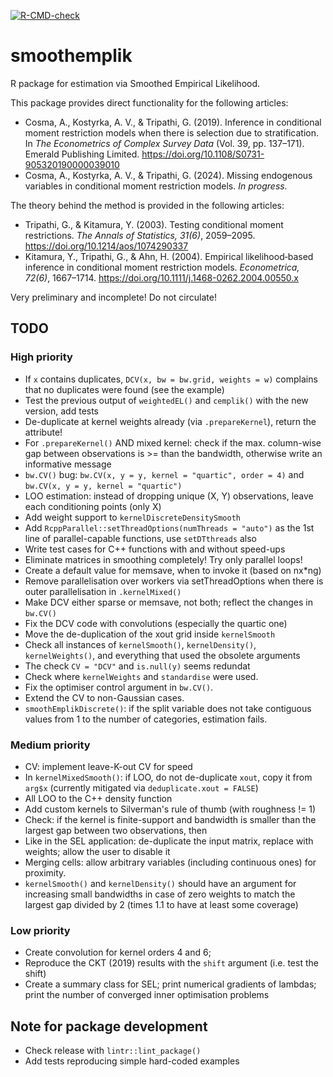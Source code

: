 <!-- badges: start -->
[![R-CMD-check](https://github.com/Fifis/smoothemplik/actions/workflows/R-CMD-check.yaml/badge.svg)](https://github.com/Fifis/smoothemplik/actions/workflows/R-CMD-check.yaml)
<!-- badges: end -->

# smoothemplik

R package for estimation via Smoothed Empirical Likelihood.

This package provides direct functionality for the following articles:

* Cosma, A., Kostyrka, A. V., & Tripathi, G. (2019). Inference in conditional moment restriction models when there is selection due to stratification. In *The Econometrics of Complex Survey Data* (Vol. 39, pp. 137–171). Emerald Publishing Limited. https://doi.org/10.1108/S0731-905320190000039010
* Cosma, A., Kostyrka, A. V., & Tripathi, G. (2024). Missing endogenous variables in conditional moment restriction models. *In progress.*

The theory behind the method is provided in the following articles:

* Tripathi, G., & Kitamura, Y. (2003). Testing conditional moment restrictions. *The Annals of Statistics, 31(6)*, 2059–2095.  https://doi.org/10.1214/aos/1074290337
* Kitamura, Y., Tripathi, G., & Ahn, H. (2004). Empirical likelihood‐based inference in conditional moment restriction models. *Econometrica, 72(6)*, 1667–1714. https://doi.org/10.1111/j.1468-0262.2004.00550.x

Very preliminary and incomplete! Do not circulate!

## TODO

### High priority

* If `x` contains duplicates, `DCV(x, bw = bw.grid, weights = w)` complains that no duplicates were found (see the example)
* Test the previous output of `weightedEL()` and `cemplik()` with the new version, add tests
* De-duplicate at kernel weights already (via `.prepareKernel`), return the attribute!
* For `.prepareKernel()` AND mixed kernel: check if the max. column-wise gap between observations is >= than the bandwidth, otherwise write an informative message
* `bw.CV()` bug: `bw.CV(x, y = y, kernel = "quartic", order = 4)` and `bw.CV(x, y = y, kernel = "quartic")`
* LOO estimation: instead of dropping unique (X, Y) observations, leave each conditioning points (only X)
* Add weight support to `kernelDiscreteDensitySmooth`
* Add `RcppParallel::setThreadOptions(numThreads = "auto")` as the 1st line of parallel-capable functions, use `setDTthreads` also
* Write test cases for C++ functions with and without speed-ups
* Eliminate matrices in smoothing completely! Try only parallel loops!
* Create a default value for memsave, when to invoke it (based on nx*ng)
* Remove parallelisation over workers via setThreadOptions when there is outer parallelisation in `.kernelMixed()`
* Make DCV either sparse or memsave, not both; reflect the changes in `bw.CV()`
* Fix the DCV code with convolutions (especially the quartic one)
* Move the de-duplication of the xout grid inside `kernelSmooth`
* Check all instances of `kernelSmooth()`, `kernelDensity()`, `kernelWeights()`, and everything that used the obsolete arguments
* The check `CV = "DCV"` and `is.null(y)` seems redundat
* Check where `kernelWeights` and `standardise` were used.
* Fix the optimiser control argument in `bw.CV()`.
* Extend the CV to non-Gaussian cases.
* `smoothEmplikDiscrete()`: if the split variable does not take contiguous values from 1 to the number of categories, estimation fails.

### Medium priority

* CV: implement leave-K-out CV for speed
* In `kernelMixedSmooth()`: if LOO, do not de-duplicate `xout`, copy it from `arg$x` (currently mitigated via `deduplicate.xout = FALSE`)
* All LOO to the C++ density function
* Add custom kernels to Silverman's rule of thumb (with roughness != 1)
* Check: if the kernel is finite-support and bandwidth is smaller than the largest gap between two observations, then
* Like in the SEL application: de-duplicate the input matrix, replace with weights; allow the user to disable it
* Merging cells: allow arbitrary variables (including continuous ones) for proximity.
* `kernelSmooth()` and `kernelDensity()` should have an argument for increasing small bandwidths in case of zero weights to match the largest gap divided by 2 (times 1.1 to have at least some coverage)

### Low priority

* Create convolution for kernel orders 4 and 6;
* Reproduce the CKT (2019) results with the `shift` argument (i.e. test the shift)
* Create a summary class for SEL; print numerical gradients of lambdas; print the number of converged inner optimisation problems

## Note for package development

* Check release with `lintr::lint_package()`
* Add tests reproducing simple hard-coded examples
